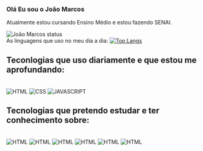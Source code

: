 ### Olá Eu sou o João Marcos
  Atualmente estou cursando Ensino Médio
  e estou fazendo SENAI.<br>
  
![João Marcos status](https://github-readme-stats.vercel.app/api?username=Joao-Sant-Ana&show_icons=true&theme=trasnparent)<br>
As linguagens que uso no meu dia a dia:
[![Top Langs](https://github-readme-stats.vercel.app/api/top-langs/?username=Joao-Sant-Ana&langs_count=8)](https://github.com/Joao-Sant-Ana/github-readme-stats)
## Teconlogias que uso diariamente e que estou me aprofundando:

<div style="display_inline_block"><br/>
  <img align="center" alt="HTML" src="https://img.shields.io/badge/HTML5-E34F26?style=for-the-badge&logo=html5&logoColor=white"/>
  <img align="center" alt="CSS" src="https://img.shields.io/badge/CSS3-1572B6?style=for-the-badge&logo=css3&logoColor=white"/>
  <img align="center" alt="JAVASCRIPT" src="https://img.shields.io/badge/JavaScript-F7DF1E?style=for-the-badge&logo=javascript&logoColor=black"/
</div> <br>

## Tecnologias que pretendo estudar e ter conhecimento sobre:
 <div style="display_inline_block"><br/>
  <img align="center" alt="HTML" src="https://img.shields.io/badge/C%23-239120?style=for-the-badge&logo=c-sharp&logoColor=white"/>
  <img align="center" alt="HTML" src="https://img.shields.io/badge/React-20232A?style=for-the-badge&logo=react&logoColor=61DAFB"/>
  <img align="center" alt="HTML" src="https://img.shields.io/badge/Python-14354C?style=for-the-badge&logo=python&logoColor=white"/>
  <img align="center" alt="HTML" src="https://img.shields.io/badge/C-00599C?style=for-the-badge&logo=c&logoColor=white"/>
  <img align="center" alt="HTML" src="https://img.shields.io/badge/Lua-2C2D72?style=for-the-badge&logo=lua&logoColor=white"/>
  <img align="center" alt="HTML" src="https://img.shields.io/badge/MySQL-5E4B56?style=for-the-badge&logo=mysql&logoColor=white"/>
 </div> <br>
